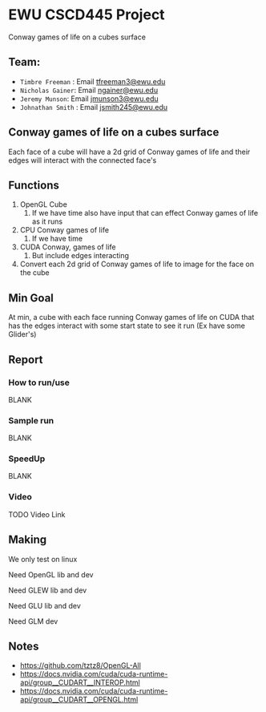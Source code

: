 # EWU CSCD445 Project

Conway games of life on a cubes surface

## Team:

-   `Timbre Freeman` : Email <tfreeman3@ewu.edu>
-   `Nicholas Gainer`: Email <ngainer@ewu.edu>
-   `Jeremy Munson`: Email <jmunson3@ewu.edu>
-   `Johnathan Smith` : Email <jsmith245@ewu.edu>

## Conway games of life on a cubes surface

Each face of a cube will have a 2d grid of Conway games of life and their edges will interact with the connected face's

## Functions
1.  OpenGL Cube
    1.  If we have time also have input that can effect Conway games of life as it runs
2.  CPU Conway games of life
    1.  If we have time
3.  CUDA Conway, games of life
    1.  But include edges interacting
4.  Convert each 2d grid of Conway games of life to image for the face on the cube

## Min Goal

At min, a cube with each face running Conway games of life on CUDA that has the edges interact with some start state to see it run (Ex have some Glider's)

## Report

### How to run/use

BLANK

### Sample run

BLANK

### SpeedUp

BLANK

### Video

TODO Video Link

## Making

We only test on linux

Need OpenGL lib and dev

Need GLEW lib and dev

Need GLU lib and dev

Need GLM dev

## Notes

- https://github.com/tztz8/OpenGL-All
- https://docs.nvidia.com/cuda/cuda-runtime-api/group__CUDART__INTEROP.html
- https://docs.nvidia.com/cuda/cuda-runtime-api/group__CUDART__OPENGL.html